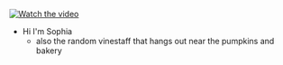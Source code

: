 [![Watch the video](https://upload.wikimedia.org/wikipedia/en/e/ea/SodomInthesignofevil.jpg)](https://youtu.be/WeAh1yjVRAA&pp)

* Hi I'm Sophia
  * also the random vinestaff that hangs out near the pumpkins and bakery
